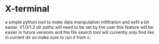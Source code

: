 # X-terminal
a simple python tool to make data manipulation infiltration and exfil a bit easier.  V1.0/1.2 dir paths will need to be set by the user this feature will be easier in future versions and the file search tool will currently only find iles in current dir so make sure to run it from c:
